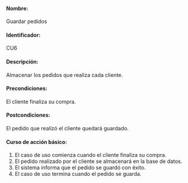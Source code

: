 #### Nombre: 
Guardar pedidos
#### Identificador: 
CU6
#### Descripción: 
Almacenar los pedidos que realiza cada cliente.
#### Precondiciones: 
El cliente finaliza su compra.
#### Postcondiciones: 
El pedido que realizó el cliente quedará guardado.
#### Curso de acción básico:
1. El caso de uso comienza cuando el cliente finaliza su compra.
2. El pedido realizado por el cliente se almacenará en la base de datos.
3. El sistema informa que el pedido se guardó con éxito.
4. El caso de uso termina cuando el pedido se guarda.
